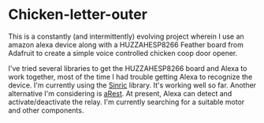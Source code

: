 # Chicken-letter-outer
This is a constantly (and intermittently) evolving project wherein I use an amazon alexa device along with a HUZZAHESP8266 Feather board from Adafruit to create a simple voice controlled chicken coop door opener. 

I've tried several libraries to get the HUZZAHESP8266 board and Alexa to work together, most of the time I had trouble getting Alexa to recognize the device. I'm currently using the [Sinric](https://github.com/kakopappa/sinric) library. It's working well so far. Another alternative I'm considering is [aRest](https://github.com/marcoschwartz/aREST). At present, Alexa can detect and activate/deactivate the relay. I'm currently searching for a suitable motor and other components. 
